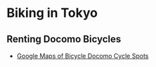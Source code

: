 # Biking in Tokyo

## Renting Docomo Bicycles

* [Google Maps of Bicycle Docomo Cycle Spots](https://www.google.com/maps/d/embed?mid=1L2l1EnQJhCNlm_Xxkp9RTjIj68Q&hl=en&ll=35.6755953679527%2C139.71567587873082&z=13)
